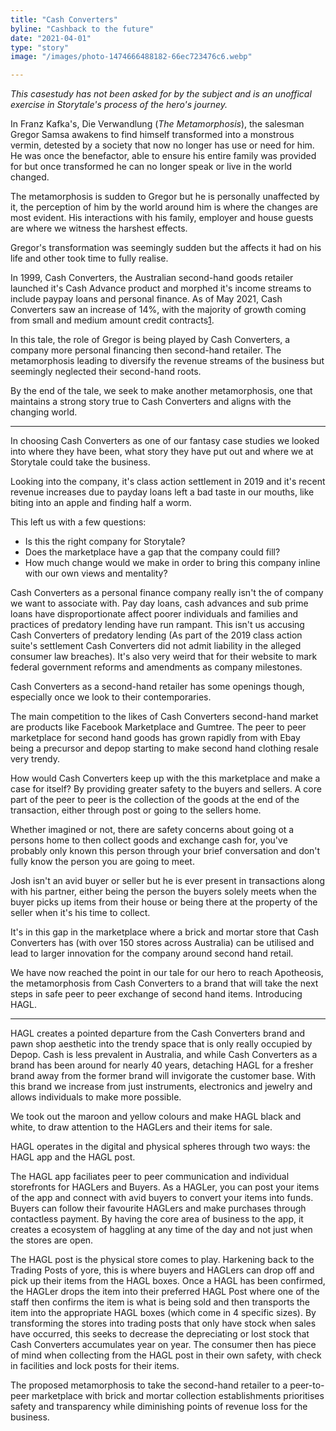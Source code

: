 ```yaml
---
title: "Cash Converters"
byline: "Cashback to the future"
date: "2021-04-01"
type: "story"
image: "/images/photo-1474666488182-66ec723476c6.webp"

---
```



_This casestudy has not been asked for by the subject and is an unoffical exercise in Storytale's process of the hero's journey._

In Franz Kafka's, Die Verwandlung (_The Metamorphosis_), the salesman Gregor Samsa awakens to find himself transformed into a monstrous vermin, detested by a society that now no longer has use or need for him. He was once the benefactor, able to ensure his entire family was provided for but once transformed he can no longer speak or live in the world changed.

The metamorphosis is sudden to Gregor but he is personally unaffected by it, the perception of him by the world around him is where the changes are most evident. His interactions with his family, employer and house guests are where we witness the harshest effects. 

Gregor's transformation was seemingly sudden but the affects it had on his life and other took time to fully realise.

In 1999, Cash Converters, the Australian second-hand goods retailer launched it's Cash Advance product and morphed it's income streams to include paypay loans and personal finance. As of May 2021, Cash Converters saw an increase of 14%, with the majority of growth coming from small and medium amount credit contracts[1](https://www.fool.com.au/tickers/asx-ccv/announcements/2021-06-15/6a1036753/ccv-business-update/).

In this tale, the role of Gregor is being played by Cash Converters, a company more personal financing then second-hand retailer. The metamorphosis leading to diversify the revenue streams of the business but seemingly neglected their second-hand roots. 

By the end of the tale, we seek to make another metamorphosis, one that maintains a strong story true to Cash Converters and aligns with the changing world. 


---

In choosing Cash Converters as one of our fantasy case studies we looked into where they have been, what story they have put out and where we at Storytale could take the business.

Looking into the company, it's class action settlement in 2019 and it's recent revenue increases due to payday loans left a bad taste in our mouths, like biting into an apple and finding half a worm.

This left us with a few questions:
- Is this the right company for Storytale?
- Does the marketplace have a gap that the company could fill?
- How much change would we make in order to bring this company inline with our own views and mentality?

Cash Converters as a personal finance company really isn't the of company we want to associate with. Pay day loans, cash advances and sub prime loans have disproportionate affect poorer individuals and families and practices of predatory lending have run rampant. This isn't us accusing Cash Converters of predatory lending (As part of the 2019 class action suite's settlement Cash Converters did not admit liability in the alleged consumer law breaches). It's also very weird that for their website to mark federal government reforms and amendments as company milestones.

Cash Converters as a second-hand retailer has some openings though, especially once we look to their contemporaries.

The main competition to the likes of Cash Converters second-hand market are products like Facebook Marketplace and Gumtree. The peer to peer marketplace for second hand goods has grown rapidly from with Ebay being a precursor and depop starting to make second hand clothing resale very trendy.

How would Cash Converters keep up with the this marketplace and make a case for itself? By providing greater safety to the buyers and sellers. A core part of the peer to peer is the collection of the goods at the end of the transaction, either through post or going to the sellers home.

Whether imagined or not, there are safety concerns about going ot a persons home to then collect goods and exchange cash for, you've probably only known this person through your brief conversation and don't fully know the person you are going to meet. 

Josh isn't an avid buyer or seller but he is ever present in transactions along with his partner, either being the person the buyers solely meets when the buyer picks up items from their house or being there at the property of the seller when it's his time to collect.

It's in this gap in the marketplace where a brick and mortar store that Cash Converters has (with over 150 stores across Australia) can be utilised and lead to larger innovation for the company around second hand retail.

We have now reached the point in our tale for our hero to reach Apotheosis, the metamorphosis from Cash Converters to a brand that will take the next steps in safe peer to peer exchange of second hand items. Introducing HAGL.

---



HAGL creates a pointed departure from the Cash Converters brand and pawn shop aesthetic into the trendy space that is only really occupied by Depop. Cash is less prevalent in Australia, and while Cash Converters as a brand has been around for nearly 40 years, detaching HAGL for a fresher brand away from the former brand will invigorate the customer base. With this brand we increase from just instruments, electronics and jewelry and allows individuals to make more possible.

We took out the maroon and yellow colours and make HAGL black and white, to draw attention to the HAGLers and their items for sale. 

 HAGL operates in the digital and physical spheres through two ways: the HAGL app and the HAGL post.

The HAGL app faciliates peer to peer communication and individual storefronts for HAGLers and Buyers. As a HAGLer, you can post your items of the app and connect with avid buyers to convert your items into funds. Buyers can follow their favourite HAGLers and make purchases through contactless payment. By having the core area of business to the app, it creates a ecosystem of haggling at any time of the day and not just when the stores are open.

The HAGL post is the physical store comes to play. Harkening back to the Trading Posts of yore, this is where buyers and HAGLers can drop off and pick up their items from the HAGL boxes. Once a HAGL has been confirmed, the HAGLer drops the item into their preferred HAGL Post where one of the staff then confirms the item is what is being sold and then transports the item into the appropriate HAGL boxes (which come in 4 specific sizes). By transforming the stores into trading posts that only have stock when sales have occurred, this seeks to decrease the depreciating or lost stock that Cash Converters accumulates year on year. The consumer then has piece of mind when collecting from the HAGL post in their own safety, with check in facilities and lock posts for their items. 

The proposed metamorphosis to take the second-hand retailer to a peer-to-peer marketplace with brick and mortar collection establishments prioritises safety and transparency while diminishing points of revenue loss for the business. 

